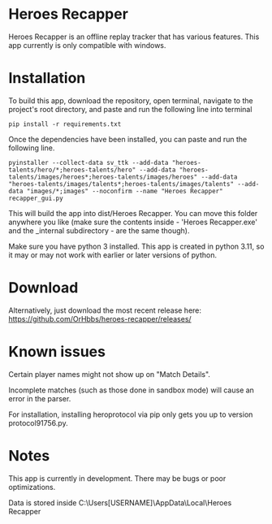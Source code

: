 # Heroes Recapper 

Heroes Recapper is an offline replay tracker that has various features. This app currently is only compatible with windows.

# Installation

To build this app, download the repository, open terminal, navigate to the project's root directory, and paste and run the following line into terminal

`pip install -r requirements.txt`

Once the dependencies have been installed, you can paste and run the following line.

`pyinstaller --collect-data sv_ttk --add-data "heroes-talents/hero/*;heroes-talents/hero" --add-data "heroes-talents/images/heroes*;heroes-talents/images/heroes" --add-data "heroes-talents/images/talents*;heroes-talents/images/talents" --add-data "images/*;images" --noconfirm --name "Heroes Recapper" recapper_gui.py`

This will build the app into dist/Heroes Recapper. You can move this folder anywhere you like (make sure the contents inside - 'Heroes Recapper.exe' and the _internal subdirectory - are the same though).

Make sure you have python 3 installed. This app is created in python 3.11, so it may or may not work with earlier or later versions of python.

# Download

Alternatively, just download the most recent release here: https://github.com/OrHbbs/heroes-recapper/releases/

# Known issues

Certain player names might not show up on "Match Details".

Incomplete matches (such as those done in sandbox mode) will cause an error in the parser.

For installation, installing heroprotocol via pip only gets you up to version protocol91756.py.

# Notes

This app is currently in development. There may be bugs or poor optimizations. 

Data is stored inside C:\Users\[USERNAME]\AppData\Local\Heroes Recapper
